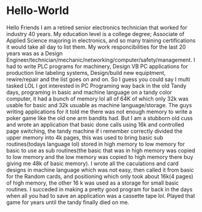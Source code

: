 # Hello-World
Hello Friends
I am a retired senior electronics technician that worked for industry 40 years. 
My education level is a college degree; Associate of Applied Science majoring in electronics, and so many training certifications it would take all day to list them.
My work responcibilities for the last 20 years was as a Design Engineer/technician/mechanic/networking/computer/safety/management.
I had to write PLC programs for machinery, Design VB PC applications for production line labeling systems, Design/build new equiptment, rewire/repair and the list goes on and on.
So I guess you could say I multi tasked LOL
I got interested in PC Programing way back in the old Tandy days, programing in basic and machine language on a tandy color computer, it had a bunch of memory lol all of 64K of which only 32k was usable for basic and 32k usuable as machine language/storage. The guys writing applications for it told me there was not enough memory to write a poker game like the old one arm bandits had. But I am a stubborn old cuss and wrote an application that basic done calls using 16k and controlled page switching, the tandy machine if i remember correctly divided the upper memory into 4k pages, this was used to bring basic sub routines(todays language lol) stored in high memory to low memory for basic to use as sub routines(the basic that was in high memory was copied to low memory and the low memory was copied to high memory there buy giving me 48k of basic memory). I wrote all the caculations and card designs in machine language which was not easy, then called it from basic for the Random cards, and positioning which only took about 16k(4 pages) of high memory, the other 16 k was used as a storage for small basic routines. I succeded in making a pretty good program for back in the days when all you had to save an application was a cassette tape lol. Played that game for years until the tandy finally died on me. 
